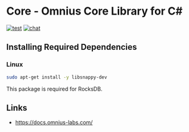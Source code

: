 # Core - Omnius Core Library for C#

[![test](https://github.com/omnius-labs/core-cs/actions/workflows/test.yml/badge.svg?branch=main)](https://github.com/omnius-labs/core-cs/actions/workflows/test.yml)
[![chat](https://badges.gitter.im/omnius-labs.svg)](https://gitter.im/omnius-labs/community)

## Installing Required Dependencies

### Linux

```sh
sudo apt-get install -y libsnappy-dev
```

This package is required for RocksDB.

## Links

- <https://docs.omnius-labs.com/>
